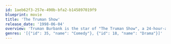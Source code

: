 ```yaml
---
id: 1aeb62f3-257e-490b-bfa2-b145897019f9
blueprint: movie
title: 'The Truman Show'
release_date: '1998-06-04'
overview: 'Truman Burbank is the star of "The Truman Show", a 24-hour-a-day "reality" TV show that broadcasts every aspect of his life -- live and in color -- without his knowledge. His entire life has been an unending soap opera for consumption by the rest of the world. And everyone he knows -- including his wife and his best friend -- is really an actor, paid to be part of his life.'
genres: '[{"id": 35, "name": "Comedy"}, {"id": 18, "name": "Drama"}]'
---
```

